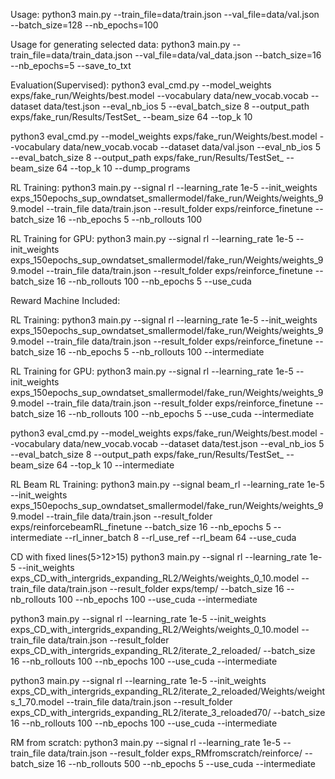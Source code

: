 Usage: python3 main.py --train_file=data/train.json --val_file=data/val.json --batch_size=128  --nb_epochs=100

Usage for generating selected data: python3 main.py --train_file=data/train_data.json --val_file=data/val_data.json --batch_size=16  --nb_epochs=5 --save_to_txt

Evaluation(Supervised):
python3 eval_cmd.py --model_weights exps/fake_run/Weights/best.model --vocabulary data/new_vocab.vocab --dataset data/test.json --eval_nb_ios 5 --eval_batch_size 8 
--output_path exps/fake_run/Results/TestSet_ --beam_size 64 --top_k 10 

python3 eval_cmd.py --model_weights exps/fake_run/Weights/best.model --vocabulary data/new_vocab.vocab --dataset data/val.json --eval_nb_ios 5 --eval_batch_size 8 
--output_path exps/fake_run/Results/TestSet_ --beam_size 64 --top_k 10 --dump_programs 

RL Training:
python3 main.py  --signal rl --learning_rate 1e-5 --init_weights exps_150epochs_sup_owndatset_smallermodel/fake_run/Weights/weights_99.model --train_file data/train.json --result_folder exps/reinforce_finetune --batch_size 16  --nb_epochs 5 --nb_rollouts 100

RL Training for GPU:
python3 main.py  --signal rl --learning_rate 1e-5 --init_weights exps_150epochs_sup_owndatset_smallermodel/fake_run/Weights/weights_99.model --train_file data/train.json --result_folder exps/reinforce_finetune --batch_size 16 --nb_rollouts 100 --nb_epochs 5 --use_cuda


Reward Machine Included:

RL Training:
python3 main.py  --signal rl --learning_rate 1e-5 --init_weights exps_150epochs_sup_owndatset_smallermodel/fake_run/Weights/weights_99.model --train_file data/train.json --result_folder exps/reinforce_finetune --batch_size 16  --nb_epochs 5 --nb_rollouts 100 --intermediate

RL Training for GPU:
python3 main.py  --signal rl --learning_rate 1e-5 --init_weights exps_150epochs_sup_owndatset_smallermodel/fake_run/Weights/weights_99.model --train_file data/train.json --result_folder exps/reinforce_finetune --batch_size 16 --nb_rollouts 100 --nb_epochs 5 --use_cuda --intermediate

python3 eval_cmd.py --model_weights exps/fake_run/Weights/best.model --vocabulary data/new_vocab.vocab --dataset data/test.json --eval_nb_ios 5 --eval_batch_size 8 
--output_path exps/fake_run/Results/TestSet_ --beam_size 64 --top_k 10 --intermediate

RL Beam RL Training:
python3 main.py  --signal beam_rl --learning_rate 1e-5 --init_weights exps_150epochs_sup_owndatset_smallermodel/fake_run/Weights/weights_99.model --train_file data/train.json --result_folder exps/reinforcebeamRL_finetune --batch_size 16  --nb_epochs 5  --intermediate --rl_inner_batch 8 --rl_use_ref --rl_beam 64 --use_cuda

CD with fixed lines(5>12>15)
python3 main.py  --signal rl --learning_rate 1e-5 --init_weights exps_CD_with_intergrids_expanding_RL2/Weights/weights_0_10.model --train_file data/train.json --result_folder exps/temp/ --batch_size 16 --nb_rollouts 100 --nb_epochs 100 --use_cuda --intermediate

python3 main.py  --signal rl --learning_rate 1e-5 --init_weights exps_CD_with_intergrids_expanding_RL2/Weights/weights_0_10.model --train_file data/train.json --result_folder exps_CD_with_intergrids_expanding_RL2/iterate_2_reloaded/ --batch_size 16 --nb_rollouts 100 --nb_epochs 100 --use_cuda --intermediate

python3 main.py  --signal rl --learning_rate 1e-5 --init_weights exps_CD_with_intergrids_expanding_RL2/iterate_2_reloaded/Weights/weights_1_70.model --train_file data/train.json --result_folder exps_CD_with_intergrids_expanding_RL2/iterate_3_reloaded70/ --batch_size 16 --nb_rollouts 100 --nb_epochs 100 --use_cuda --intermediate

RM from scratch:
 python3 main.py  --signal rl --learning_rate 1e-5 --train_file data/train.json --result_folder exps_RMfromscratch/reinforce/ --batch_size 16 --nb_rollouts 500 --nb_epochs 5  --use_cuda --intermediate

